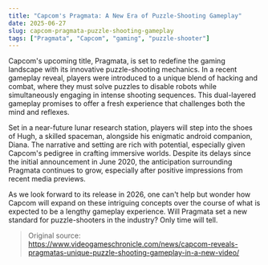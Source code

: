 ```yaml
---
title: "Capcom's Pragmata: A New Era of Puzzle-Shooting Gameplay"
date: 2025-06-27
slug: capcom-pragmata-puzzle-shooting-gameplay
tags: ["Pragmata", "Capcom", "gaming", "puzzle-shooter"]
---
```


Capcom's upcoming title, Pragmata, is set to redefine the gaming landscape with its innovative puzzle-shooting mechanics. In a recent gameplay reveal, players were introduced to a unique blend of hacking and combat, where they must solve puzzles to disable robots while simultaneously engaging in intense shooting sequences. This dual-layered gameplay promises to offer a fresh experience that challenges both the mind and reflexes.

Set in a near-future lunar research station, players will step into the shoes of Hugh, a skilled spaceman, alongside his enigmatic android companion, Diana. The narrative and setting are rich with potential, especially given Capcom's pedigree in crafting immersive worlds. Despite its delays since the initial announcement in June 2020, the anticipation surrounding Pragmata continues to grow, especially after positive impressions from recent media previews.

As we look forward to its release in 2026, one can't help but wonder how Capcom will expand on these intriguing concepts over the course of what is expected to be a lengthy gameplay experience. Will Pragmata set a new standard for puzzle-shooters in the industry? Only time will tell.

> Original source: https://www.videogameschronicle.com/news/capcom-reveals-pragmatas-unique-puzzle-shooting-gameplay-in-a-new-video/